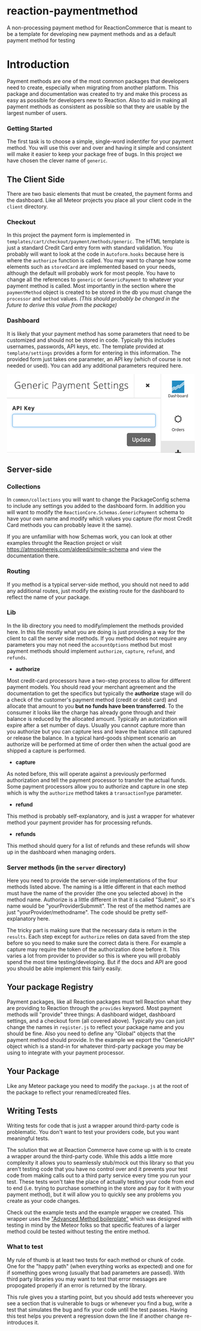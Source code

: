 reaction-paymentmethod
=============

A non-processing payment method for ReactionCommerce that is meant to be a template for developing new payment methods and as a default
payment method for testing

# Introduction

Payment methods are one of the most common packages that developers need to 
create, especially when migrating from another platform. This package and 
documentation was created to try and make this process as easy as possible 
for developers new to Reaction. Also to aid in making all payment methods 
as consistent as possible so that they are usable by the largest number of users.

### Getting Started

The first task is to choose a simple, single-word indentifer for your payment
method. You will use this over and over and having it simple and consistent
will make it easier to keep your package free of bugs. In this project we
have chosen the clever name of `generic`.

## The Client Side

There are two basic elements that must be created, the payment forms and the 
dashboard. Like all Meteor projects you place all your client code in the
`client` directory.

### Checkout

In this project the payment form is implemented in `templates/cart/checkout/payment/methods/generic`.
The HTML template is just a standard Credit Card entry form with standard validation. You probably
will want to look at the code in `Autoform.hooks` because here is where
the `authorize` function is called. You may want to change how some elements
such as `storedCard` are implemented based on your needs, although the default
will probably work for most people. You have to change all the references to `generic` or
`GenericPayment` to whatever your payment method is called. Most importantly
in the section where the `paymentMethod` object is created to be stored in the db
you must change the `processor` and `method` values. _(This should probably be changed
in the future to derive this value from the package)_

### Dashboard

It is likely that your payment method has some parameters that need to be customized
and should not be stored in code. Typically this includes usernames, passwords,
API keys, etc. The template provided at `template/settings` provides a form for entering in
this information. The provided form just takes one parameter, an API key (which of course 
is not needed or used). You can add any additional parameters required here.

![](/screenshot_settings.png "Dashboard Settings Screen")

## Server-side

### Collections

In `common/collections` you will want to change the PackageConfig schema to include any settings
you added to the dashboard form. In addition you will want to modify the `ReactionCore.Schemas.GenericPayment`
schema to have your own name and modify which values you capture (for most Credit Card methods you can
probably leave it the same).

If you are unfamiliar with how Schemas work, you can look at
other examples throught the Reaction project or visit https://atmospherejs.com/aldeed/simple-schema
and view the documentation there.

### Routing

If you method is a typical server-side method, you should not need to add any additional routes, just modify the
existing route for the dashboard to reflect the name of your package.

### Lib

In the lib directory you need to modify/implement the methods provided here. In this file mostly what you are doing
is just providing a way for the client to call the server side methods. If you method does not require any parameters
you may not need the `accountOptions` method but most payment methods should implement `authorize`, `capture`, `refund`,
and `refunds`.

 * **authorize**
 
 Most credit-card processors have a two-step process to allow for different payment models. You should read your merchant
 agreement and the documentation to get the specifics but typically the **authorize** stage will do a check of the
 customer's payment method (credit or debit card) and allocate that amount to you **but no funds have been transferred**.
 To the consumer it looks like the charge has already gone through and their balance is reduced by the allocated amount.
 Typically an autorization will expire after a set number of days. Usually you cannot capture more than you authorize
 but you can capture less and leave the balance still captured or release the balance. In a typical hard-goods shipment
 scenario an authorize will be performed at time of order then when the actual good are shipped a capture is performed.
 
 * **capture**
 
 As noted before, this will operate against a previously performed authorization and tell the payment processor to
 transfer the actual funds. Some payment processors allow you to authorize and capture in one step which is why
 the `authorize` method takes a `transactionType` parameter.
 
 * **refund**
 
 This method is probably self-explanatory, and is just a wrapper for whatever method your payment provider has for
 processing refunds.
 
 * **refunds**
 
 This method should query for a list of refunds and these refunds will show up in the dashboard when managing orders.
 
### Server methods (in the `server` directory)
 
Here you need to provide the server-side implementations of the four methods listed above. The naming is a little
different in that each method must have the name of the provider (the one you selected above) in the method name.
Authorize is a little different in that it is called "Submit", so it's name would be "yourProviderSubmmit". The rest
of the method names are just "yourProvider/methodname". The code should be pretty self-explanatory here.
 
The tricky part is making sure that the necessary data is return in the `results`. Each step except for `authorize`
relies on data saved from the step before so you need to make sure the correct data is there. For example a capture
may require the token of the authorization done before it. This varies a lot from provider to provider so this is
where you will probably spend the most time testing/developing. But if the docs and API are good you should be able
implement this fairly easily.
 
## Your package Registry
 
Payment packages, like all Reaction packages must tell Reaction what they are providing to Reaction through the 
`provides` keyword. Most payment methods will "provide" three things: A dashboard widget, dashboard settings, and a
checkout form (all covered above). Typically you can just change the names in `register.js` to reflect your package
name and you should be fine. Also you need to define any "Global" objects that the payment method should provide.
In the example we export the "GenericAPI" object which is a stand-in for whatever third-party package you may be using
to integrate with your payment processor.
 
## Your Package
 
Like any Meteor package you need to modify the `package.js` at the root of the package to reflect your renamed/created
files.

## Writing Tests

Writing tests for code that is just a wrapper around third-party code is problematic. You don't want to test your
providers code, but you want meaningful tests. 

The solution that we at Reaction Commerce have come up with is to create a wrapper around the third-party code. While
this adds a little more complexity it allows you to seamlessly stub/mock out this library so that you aren't testing
code that you have no control over and it prevents your test code from making calls out to a third party service every
time you run your test. These tests won't take the place of actually testing your code from end to end (i.e. trying
to purchase something in the store and pay for it with your payment method), but it will allow you to quickly see
any problems you create as your code changes.

Check out the example tests and the example wrapper we created. This wrapper uses the 
["Advanced Method boilerplate"](http://guide.meteor.com/methods.html#advanced-boilerplate) which was designed with testing 
in mind by the Meteor folks so that specific features of a larger method could be tested without testing the entire method.

### What to test

My rule of thumb is at least two tests for each method or chunk of code. One for the "happy path"  (when everything
works as expected) and one for if something goes wrong (usually that bad parameters are passed). 
With third party libraries you may want to test that error messages are propogated properly if an error is 
returned by the library.

This rule gives you a starting point, but you should add tests whereever you see a section that is vulnerable to
bugs or whenever you find a bug, write a test that simulates the bug and fix your code until the test passes. Having
this test helps you prevent a regression down the line if another change re-introduces it.
